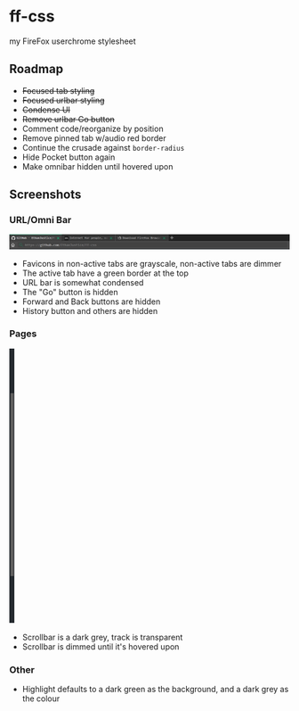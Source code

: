 # ff-css

my FireFox userchrome stylesheet


## Roadmap

+ ~~Focused tab styling~~
+ ~~Focused urlbar styling~~
+ ~~Condense UI~~
+ ~~Remove urlbar Go button~~
+ Comment code/reorganize by position
+ Remove pinned tab w/audio red border
+ Continue the crusade against `border-radius`
+ Hide Pocket button again
+ Make omnibar hidden until hovered upon

## Screenshots

### URL/Omni Bar

![URL bar](https://github.com/EthanJustice/ff-css/blob/master/media/urlbar.png)

+ Favicons in non-active tabs are grayscale, non-active tabs are dimmer
+ The active tab have a green border at the top
+ URL bar is somewhat condensed
+ The "Go" button is hidden
+ Forward and Back buttons are hidden
+ History button and others are hidden

### Pages

![Scrollbar](https://github.com/EthanJustice/ff-css/blob/master/media/scrollbar.png)

+ Scrollbar is a dark grey, track is transparent
+ Scrollbar is dimmed until it's hovered upon

### Other

+ Highlight defaults to a dark green as the background, and a dark grey as the colour
